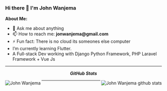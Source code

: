 ### Hi there 👋 I'm John Wanjema

<!-- Talking about you -->
**About Me:**

- 💬 Ask me about anything
- 📫 How to reach me: __jonwanjema@gmail.com__
- ⚡ Fun fact: There is no cloud its someones else computer
- I’m currently learning Flutter.
- A Full-stack Dev working with Django Python Framework, PHP Laravel Framework + Vue Js

---
<p align="center">
    <i><b>GitHub Stats</b></i>
</p>
<img align="left"  src="https://github-readme-stats.vercel.app/api/top-langs?username=akash-chowrasia&show_icons=true&locale=en&layout=compact" alt="John Wanjema" />

<img align="right" alt="John Wanjema github stats" src="https://github-readme-stats.vercel.app/api?username=johnwanjema&show_icons=true&hide_border=true"/>

<hr />


